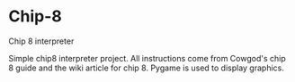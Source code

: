 # Chip-8
Chip 8 interpreter 

Simple chip8 interpreter project. All instructions come from Cowgod's chip 8 guide and the wiki article for chip 8. Pygame is used to display graphics.
